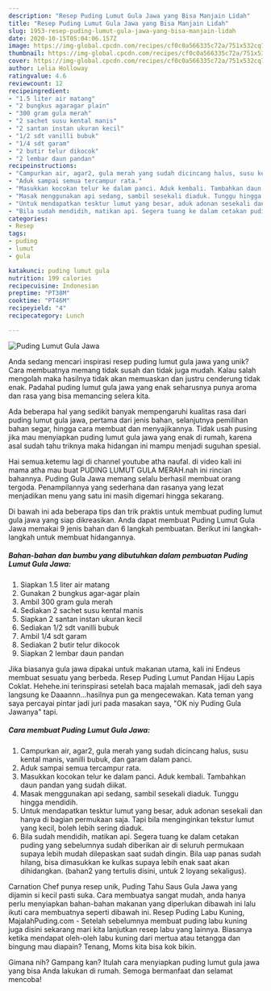 ```yaml
---
description: "Resep Puding Lumut Gula Jawa yang Bisa Manjain Lidah"
title: "Resep Puding Lumut Gula Jawa yang Bisa Manjain Lidah"
slug: 1953-resep-puding-lumut-gula-jawa-yang-bisa-manjain-lidah
date: 2020-10-15T05:04:06.157Z
image: https://img-global.cpcdn.com/recipes/cf0c0a566335c72a/751x532cq70/puding-lumut-gula-jawa-foto-resep-utama.jpg
thumbnail: https://img-global.cpcdn.com/recipes/cf0c0a566335c72a/751x532cq70/puding-lumut-gula-jawa-foto-resep-utama.jpg
cover: https://img-global.cpcdn.com/recipes/cf0c0a566335c72a/751x532cq70/puding-lumut-gula-jawa-foto-resep-utama.jpg
author: Lelia Holloway
ratingvalue: 4.6
reviewcount: 12
recipeingredient:
- "1.5 liter air matang"
- "2 bungkus agaragar plain"
- "300 gram gula merah"
- "2 sachet susu kental manis"
- "2 santan instan ukuran kecil"
- "1/2 sdt vanilli bubuk"
- "1/4 sdt garam"
- "2 butir telur dikocok"
- "2 lembar daun pandan"
recipeinstructions:
- "Campurkan air, agar2, gula merah yang sudah dicincang halus, susu kental manis, vanilli bubuk, dan garam dalam panci."
- "Aduk sampai semua tercampur rata."
- "Masukkan kocokan telur ke dalam panci. Aduk kembali. Tambahkan daun pandan yang sudah diikat."
- "Masak menggunakan api sedang, sambil sesekali diaduk. Tunggu hingga mendidih."
- "Untuk mendapatkan tesktur lumut yang besar, aduk adonan sesekali dan hanya di bagian permukaan saja. Tapi bila menginginkan tekstur lumut yang kecil, boleh lebih sering diaduk."
- "Bila sudah mendidih, matikan api. Segera tuang ke dalam cetakan puding yang sebelumnya sudah diberikan air di seluruh permukaan supaya lebih mudah dilepaskan saat sudah dingin. Bila uap panas sudah hilang, bisa dimasukkan ke kulkas supaya lebih enak saat akan dihidangkan. (bahan2 yang tertulis disini, untuk 2 loyang sekaligus)."
categories:
- Resep
tags:
- puding
- lumut
- gula

katakunci: puding lumut gula 
nutrition: 199 calories
recipecuisine: Indonesian
preptime: "PT38M"
cooktime: "PT46M"
recipeyield: "4"
recipecategory: Lunch

---
```



![Puding Lumut Gula Jawa](https://img-global.cpcdn.com/recipes/cf0c0a566335c72a/751x532cq70/puding-lumut-gula-jawa-foto-resep-utama.jpg)

Anda sedang mencari inspirasi resep puding lumut gula jawa yang unik? Cara membuatnya memang tidak susah dan tidak juga mudah. Kalau salah mengolah maka hasilnya tidak akan memuaskan dan justru cenderung tidak enak. Padahal puding lumut gula jawa yang enak seharusnya punya aroma dan rasa yang bisa memancing selera kita.

Ada beberapa hal yang sedikit banyak mempengaruhi kualitas rasa dari puding lumut gula jawa, pertama dari jenis bahan, selanjutnya pemilihan bahan segar, hingga cara membuat dan menyajikannya. Tidak usah pusing jika mau menyiapkan puding lumut gula jawa yang enak di rumah, karena asal sudah tahu triknya maka hidangan ini mampu menjadi suguhan spesial.

Hai semua.ketemu lagi di channel youtube atha naufal. di video kali ini mama atha mau buat PUDING LUMUT GULA MERAH.nah ini rincian bahannya. Puding Gula Jawa memang selalu berhasil membuat orang tergoda. Penampilannya yang sederhana dan rasanya yang lezat menjadikan menu yang satu ini masih digemari hingga sekarang.


Di bawah ini ada beberapa tips dan trik praktis untuk membuat puding lumut gula jawa yang siap dikreasikan. Anda dapat membuat Puding Lumut Gula Jawa memakai 9 jenis bahan dan 6 langkah pembuatan. Berikut ini langkah-langkah untuk membuat hidangannya.

<!--inarticleads1-->

##### Bahan-bahan dan bumbu yang dibutuhkan dalam pembuatan Puding Lumut Gula Jawa:

1. Siapkan 1.5 liter air matang
1. Gunakan 2 bungkus agar-agar plain
1. Ambil 300 gram gula merah
1. Sediakan 2 sachet susu kental manis
1. Siapkan 2 santan instan ukuran kecil
1. Sediakan 1/2 sdt vanilli bubuk
1. Ambil 1/4 sdt garam
1. Sediakan 2 butir telur dikocok
1. Siapkan 2 lembar daun pandan


Jika biasanya gula jawa dipakai untuk makanan utama, kali ini Endeus membuat sesuatu yang berbeda. Resep Puding Lumut Pandan Hijau Lapis Coklat. Hehehe.ini terinspirasi setelah baca majalah memasak, jadi deh saya langsung ke Daaannn…hasilnya pun ga mengecewakan. Kata teman yang saya percayai pintar jadi juri pada masakan saya, &#34;OK niy Puding Gula Jawanya&#34; tapi. 

<!--inarticleads2-->

##### Cara membuat Puding Lumut Gula Jawa:

1. Campurkan air, agar2, gula merah yang sudah dicincang halus, susu kental manis, vanilli bubuk, dan garam dalam panci.
1. Aduk sampai semua tercampur rata.
1. Masukkan kocokan telur ke dalam panci. Aduk kembali. Tambahkan daun pandan yang sudah diikat.
1. Masak menggunakan api sedang, sambil sesekali diaduk. Tunggu hingga mendidih.
1. Untuk mendapatkan tesktur lumut yang besar, aduk adonan sesekali dan hanya di bagian permukaan saja. Tapi bila menginginkan tekstur lumut yang kecil, boleh lebih sering diaduk.
1. Bila sudah mendidih, matikan api. Segera tuang ke dalam cetakan puding yang sebelumnya sudah diberikan air di seluruh permukaan supaya lebih mudah dilepaskan saat sudah dingin. Bila uap panas sudah hilang, bisa dimasukkan ke kulkas supaya lebih enak saat akan dihidangkan. (bahan2 yang tertulis disini, untuk 2 loyang sekaligus).


Carnation Chef punya resep unik, Puding Tahu Saus Gula Jawa yang dijamin si kecil pasti suka. Cara membuatya sangat mudah, anda hanya perlu menyiapkan bahan-bahan makanan yang diperlukan dibawah ini lalu ikuti cara membuatnya seperti dibawah ini. Resep Puding Labu Kuning, MajalahPuding.com - Setelah sebelumnya membuat puding labu kuning juga disini sekarang mari kita lanjutkan resep labu yang lainnya. Biasanya ketika mendapat oleh-oleh labu kuning dari mertua atau tetangga dan bingung mau diapain? Tenang, Moms kita bisa kok bikin. 

Gimana nih? Gampang kan? Itulah cara menyiapkan puding lumut gula jawa yang bisa Anda lakukan di rumah. Semoga bermanfaat dan selamat mencoba!
